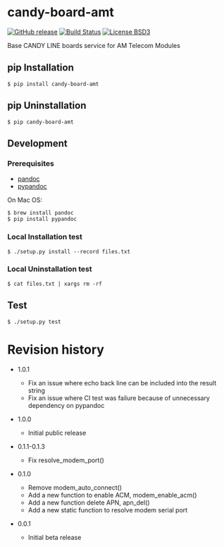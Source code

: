 # candy-board-amt

[![GitHub release](https://img.shields.io/github/release/CANDY-LINE/candy-board-amt.svg)](https://github.com/CANDY-LINE/candy-board-amt/releases/latest)
[![Build Status](https://travis-ci.org/CANDY-LINE/candy-board-amt.svg?branch=master)](https://travis-ci.org/CANDY-LINE/candy-board-amt)
[![License BSD3](https://img.shields.io/github/license/CANDY-LINE/candy-board-amt.svg)](http://opensource.org/licenses/BSD-3-Clause)

Base CANDY LINE boards service for AM Telecom Modules

## pip Installation

```
$ pip install candy-board-amt
```

## pip Uninstallation

```
$ pip candy-board-amt
```

## Development

### Prerequisites

 * [pandoc](http://pandoc.org)
 * [pypandoc](https://pypi.python.org/pypi/pypandoc/1.2.0)

On Mac OS:

```
$ brew install pandoc
$ pip install pypandoc
```

### Local Installation test

```
$ ./setup.py install --record files.txt
```

### Local Uninstallation test

```
$ cat files.txt | xargs rm -rf
```

## Test

```
$ ./setup.py test
```

# Revision history

 * 1.0.1
    - Fix an issue where echo back line can be included into the result string
    - Fix an issue where CI test was failure because of unnecessary dependency on pypandoc

 * 1.0.0
    - Initial public release

 * 0.1.1-0.1.3
    - Fix resolve_modem_port()

 * 0.1.0
    - Remove modem_auto_connect()
    - Add a new function to enable ACM, modem_enable_acm()
    - Add a new function delete APN, apn_del()
    - Add a new static function to resolve modem serial port

 * 0.0.1
    - Initial beta release
